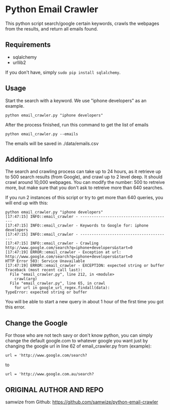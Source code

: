 Python Email Crawler
====================

This python script search/google certain keywords, crawls the webpages from the results, and return all emails found.

Requirements
------------

- sqlalchemy
- urllib2

If you don't have, simply `sudo pip install sqlalchemy`. 


Usage
-------

Start the search with a keyword. We use "iphone developers" as an example.

	python email_crawler.py "iphone developers"

After the process finished, run this command to get the list of emails

	python email_crawler.py --emails

The emails will be saved in ./data/emails.csv


Additional Info
---------

The search and crawling process can take up to 24 hours, as it retrieve up to 500 search results (from Google), and crawl up to 2 level deep. It should crawl around 10,000 webpages. You can modify the number: 500 to retreive more, but make sure that you don't ask to retreive more than 640 searches.

If you run 2 instances of this script or try to get more than 640 queries, you will end up with this:

	python email_crawler.py "iphone developers"
	[17:47:15] INFO::email_crawler - ----------------------------------------
	[17:47:15] INFO::email_crawler - Keywords to Google for: iphone developers
	[17:47:15] INFO::email_crawler - ----------------------------------------
	[17:47:15] INFO::email_crawler - Crawling http://www.google.com/search?q=iphone+developers&start=0
	[17:47:19] ERROR::email_crawler - Exception at url: http://www.google.com/search?q=iphone+developers&start=0
	HTTP Error 503: Service Unavailable
	[17:47:19] ERROR::email_crawler - EXCEPTION: expected string or buffer 
	Traceback (most recent call last):
	  File "email_crawler.py", line 212, in <module>
	    crawl(arg)
	  File "email_crawler.py", line 65, in crawl
	    for url in google_url_regex.findall(data):
	TypeError: expected string or buffer

You will be able to start a new query in about 1 hour of the first time you got this error.

Change the Google
--------------------

For those who are not tech savy or don't know python, you can simply change the default google.com to whatever google you want just by changing the google url in line 62 of email_crawler.py from (example):

	url = 'http://www.google.com/search?
	
to

	url = 'http://www.google.com.au/search?

ORIGINAL AUTHOR AND REPO
---------------------------
samwize from Github: https://github.com/samwize/python-email-crawler